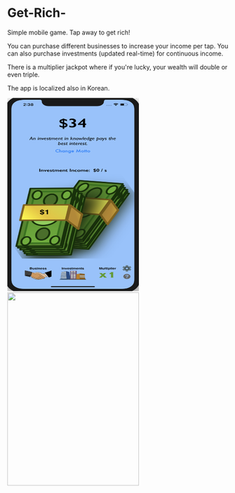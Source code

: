 # Get-Rich-
Simple mobile game. Tap away to get rich!

You can purchase different businesses to increase your income per tap. You can also purchase investments (updated real-time) 
for continuous income.

There is a multiplier jackpot where if you're lucky, your wealth will double or even triple. 

The app is localized also in Korean.

<img src="/Get%20Rich!/Assets.xcassets/screenshot_main.png" width="300" height="440">
<img src="/Me%20See%20Hero/Assets.xcassets/DetailVC.png" width="300" height="440">
